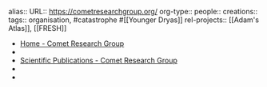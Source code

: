 alias::
URL:: https://cometresearchgroup.org/
org-type::
people:: 
creations:: 
tags:: organisation, #catastrophe #[[Younger Dryas]] 
rel-projects:: [[Adam's Atlas]], [[FRESH]] 

- [Home - Comet Research Group](https://cometresearchgroup.org/)
-
- [Scientific Publications - Comet Research Group](https://cometresearchgroup.org/publications/)
-
-